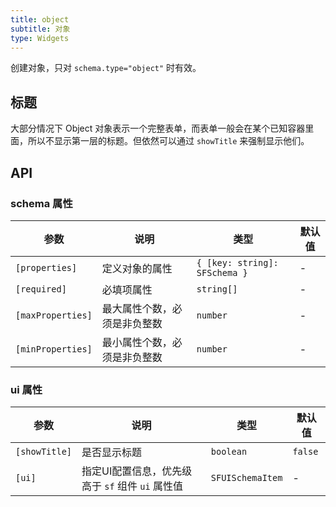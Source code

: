 ```yaml
---
title: object
subtitle: 对象
type: Widgets
---
```


创建对象，只对 `schema.type="object"` 时有效。

## 标题

大部分情况下 Object 对象表示一个完整表单，而表单一般会在某个已知容器里面，所以不显示第一层的标题。但依然可以通过 `showTitle` 来强制显示他们。

## API

### schema 属性

参数          | 说明                        | 类型                          | 默认值
--------------|-----------------------------|-------------------------------|--------
`[properties]`    | 定义对象的属性              | `{ [key: string]: SFSchema }` | -
`[required]`      | 必填项属性                  | `string[]`                    | -
`[maxProperties]` | 最大属性个数，必须是非负整数 | `number`                      | -
`[minProperties]` | 最小属性个数，必须是非负整数 | `number`                      | -

### ui 属性

参数 | 说明                                            | 类型             | 默认值
-----|-------------------------------------------------|------------------|--------
`[showTitle]`   | 是否显示标题 | `boolean` | `false`
`[ui]`   | 指定UI配置信息，优先级高于 `sf` 组件 `ui` 属性值 | `SFUISchemaItem` | -
